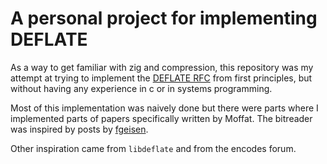 # A personal project for implementing DEFLATE

As a way to get familiar with zig and compression, this repository was my
attempt at trying to implement the [DEFLATE RFC](https://www.rfc-editor.org/rfc/rfc1951) from first principles, but
without having any experience in c or in systems programming.

Most of this implementation was naively done but there were parts where I
implemented parts of papers specifically written by Moffat. The bitreader was
inspired by posts by
[fgeisen](https://fgiesen.wordpress.com/2018/02/19/reading-bits-in-far-too-many-ways-part-1/).

Other inspiration came from `libdeflate` and from the encodes forum.
